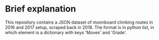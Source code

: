 # Brief explanation

This repository contains a JSON dataset of moonboard climbing routes in 2016 and 2017 setup, scraped back in 2018. The format is in python list, in which element is a dictionary with keys 'Moves' and 'Grade'.
